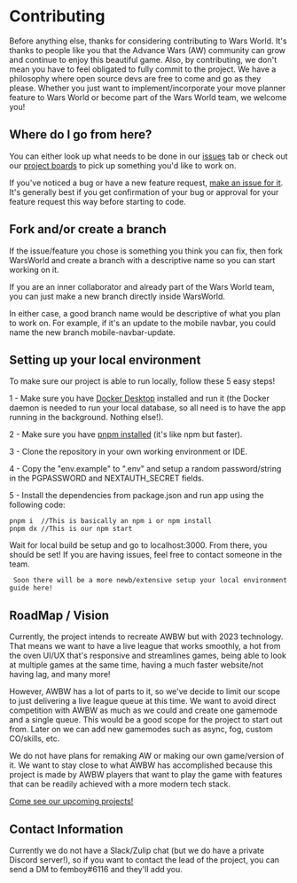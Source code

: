 # Contributing
Before anything else, thanks for considering contributing to Wars World. It's thanks to people like you that the Advance Wars (AW) community can grow and continue to enjoy this beautiful game. Also, by contributing, we don't mean you have to feel obligated to fully commit to the project. We have a philosophy where open source devs are free to come and go as they please. Whether you just want to implement/incorporate your move planner feature to Wars World or become part of the Wars World team, we welcome you!

## Where do I go from here?

You can either look up what needs to be done in our [issues](https://github.com/WarsWorld/WarsWorld/issues) tab or check out our [project boards](https://github.com/WarsWorld/WarsWorld/projects) to pick up something you'd like to work on.

If you've noticed a bug or have a new feature request, [make an issue for it](https://github.com/WarsWorld/WarsWorld/issues/new). It's generally best if you get confirmation of your bug or approval for your feature request this way before starting to code.

## Fork and/or create a branch

If the issue/feature you chose is something you think you can fix, then fork WarsWorld and create a branch with a descriptive name so you can start working on it.

If you are an inner collaborator and already part of the Wars World team, you can just make a new branch directly inside WarsWorld.

In either case, a good branch name would be descriptive of what you plan to work on. For example, if it's an update to the mobile navbar, you could name the new branch mobile-navbar-update.



## Setting up your local environment

To make sure our project is able to run locally, follow these 5 easy steps!

1 - Make sure you have [Docker Desktop](https://www.docker.com/products/docker-desktop/) installed and run it (the Docker daemon is needed to run your local database, so all need is to have the app running in the background. Nothing else!).

2 - Make sure you have [pnpm installed](https://pnpm.io/) (it's like npm but faster).

3 - Clone the repository in your own working environment or IDE.

4 - Copy the "env.example" to ".env" and setup a random password/string in the PGPASSWORD and NEXTAUTH_SECRET fields.


5 - Install the dependencies from package.json and run app using the following code:

```
pnpm i  //This is basically an npm i or npm install
pnpm dx //This is our npm start
```

Wait for local build be setup and go to localhost:3000. From there, you should be set! If you are having issues, feel free to contact someone in the team.

` Soon there will be a more newb/extensive setup your local environment guide here!`


## RoadMap / Vision

Currently, the project intends to recreate AWBW but with 2023 technology. That means we want to have a live league that works smoothly, a hot from the oven UI/UX that's responsive and streamlines games, being able to look at multiple games at the same time, having a much faster website/not having lag, and many more!

However, AWBW has a lot of parts to it, so we've decide to limit our scope to just delivering a live league queue at this time. We want to avoid direct competition with AWBW as much as we could and create one gamemode and a single queue. This would be a good scope for the project to start out from. Later on we can add new gamemodes such as async, fog, custom CO/skills, etc.

We do not have plans for remaking AW or making our own game/version of it. We want to stay close to what AWBW has accomplished because this project is made by AWBW players that want to play the game with features that can be readily achieved with a more modern tech stack.

[Come see our upcoming projects!](https://github.com/WarsWorld/WarsWorld/projects)

## Contact Information

Currently we do not have a Slack/Zulip chat (but we do have a private Discord server!), so if you want to contact the lead of the project, you can send a DM to femboy#6116 and they'll add you.

